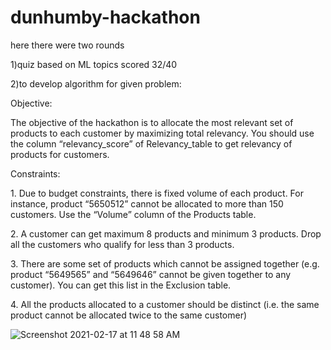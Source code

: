 # dunhumby-hackathon
here there were two rounds 
<p>1)quiz based on ML topics scored 32/40</p>
<p>2)to develop algorithm for given problem: </p>
<p>Objective:</p>

<p>The objective of the hackathon is to allocate the most relevant set of products to each customer by maximizing total relevancy. You should use the column “relevancy_score” of Relevancy_table to get relevancy of products for customers.</p>


<p>Constraints:</p>

<p>1. Due to budget constraints, there is fixed volume of each product. For instance, product “5650512” cannot be allocated to more than 150 customers. Use the “Volume” column of the Products table.</p>

<p>2. A customer can get maximum 8 products and minimum 3 products. Drop all the customers who qualify for less than 3 products.</p>

<p>3. There are some set of products which cannot be assigned together (e.g. product “5649565” and “5649646” cannot be given together to any customer). You can get this list in the Exclusion table.</p>

<p>4. All the products allocated to a customer should be distinct (i.e. the same product cannot be allocated twice to the same customer)</p>

![Screenshot 2021-02-17 at 11 48 58 AM](https://user-images.githubusercontent.com/32381770/108164778-79685800-7117-11eb-8d6d-46c4172febe4.png)
